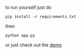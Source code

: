 to run yourself just do
```
pip install -r requirements.txt
```

then 

```
python app.py
```

or just check out the [demo](http://angular-dice.herokuapp.com)
